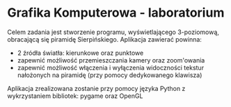 # Grafika Komputerowa - laboratorium
Celem zadania jest stworzenie programu, wyświetlającego 3-poziomową, obracającą się piramidę Sierpińskiego. Aplikacja zawierać powinna:
* 2 źródła światła: kierunkowe oraz punktowe
* zapewnić możliwość przemieszczania kamery oraz zoom'owania
* zapewnić możliwość włączenia i wyłączenia widoczności tekstur nałożonych na piramidę (przy pomocy dedykowanego klawisza)

Aplikacja zrealizowana zostanie przy pomocy języka Python z wykrzystaniem bibliotek: pygame oraz OpenGL